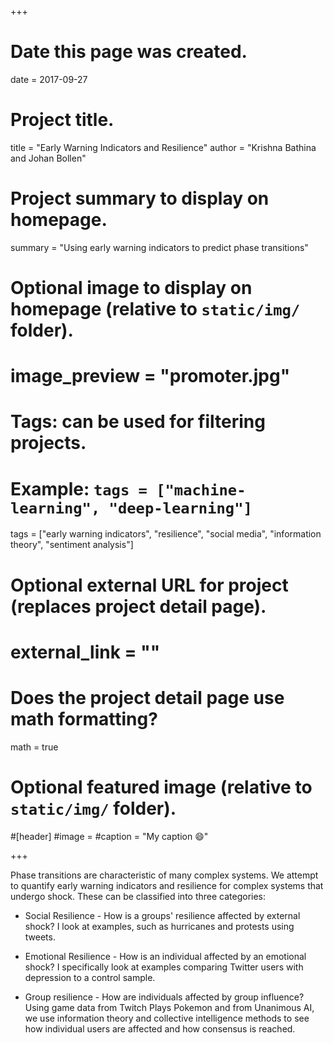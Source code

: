 +++
# Date this page was created.
date = 2017-09-27

# Project title.
title = "Early Warning Indicators and Resilience"
author = "Krishna Bathina and Johan Bollen"


# Project summary to display on homepage.
summary = "Using early warning indicators to predict phase transitions"

# Optional image to display on homepage (relative to `static/img/` folder).
# image_preview = "promoter.jpg"

# Tags: can be used for filtering projects.
# Example: `tags = ["machine-learning", "deep-learning"]`
tags = ["early warning indicators", "resilience", "social media", "information theory", "sentiment analysis"]

# Optional external URL for project (replaces project detail page).
# external_link = ""

# Does the project detail page use math formatting?
math = true

# Optional featured image (relative to `static/img/` folder).
#[header]
#image = 
#caption = "My caption :smile:"

+++

Phase transitions are characteristic of many complex systems. We attempt to quantify early warning indicators and resilience for complex systems that undergo shock. These can be classified into three categories:

* Social Resilience - How is a groups' resilience affected by external shock? I look at examples, such as hurricanes and protests using tweets.

* Emotional Resilience - How is an individual affected by an emotional shock? I specifically look at examples comparing Twitter users with depression to a control sample.

* Group resilience - How are individuals affected by group influence? Using game data from Twitch Plays Pokemon and from Unanimous AI, we use information theory and collective intelligence methods to see how individual users are affected and how consensus is reached.

